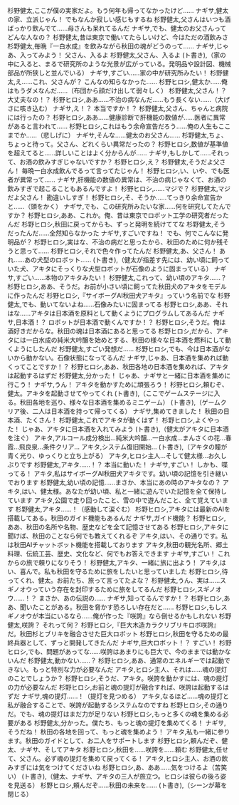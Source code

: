 杉野健太,ここが僕の実家だよ。もう何年も帰ってなかったけど……
ナギサ,健太の家、立派じゃん！ でもなんか寂しい感じもするね
杉野健太,父さんはいつも酒ばっかり飲んでて……母さんも呆れてるんだ
ナギサ,でも、健太のお父さんってどんな人なの？
杉野健太,昔は東京で働いてたらしいけど、今はただの酒飲みさ
杉野健太,毎晩『一白水成』を飲みながら秋田の魂がどうのって……
ナギサ,じゃあ、入ってみよう！ 父さん、入るよ
杉野健太,父さん、入るよ
(ト書き),（家の中に入ると、まるで研究所のような光景が広がっている。発明品や設計図、機械部品が所狭しと並んでいる）
ナギサ,すごい……家の中が研究所みたい！
杉野健太,え……これ、父さんが？ こんなの知らなかった……
杉野ヒロシ,健太か……俺はもうダメなんだ……（布団から顔だけ出して弱々しく）
杉野健太,父さん！？ 大丈夫なの！？
杉野ヒロシ,ああ……不治の病なんだ……もう長くない……（大げさに咳き込む）
ナギサ,え！？ 本当ですか！？
杉野健太,父さん、ちゃんと病院には行ったの？
杉野ヒロシ,ああ……健康診断で肝機能の数値が……医者に異常があると言われて……
杉野ヒロシ,これはもう余命宣告だろう……俺の人生もここまでか……（悲しげに）
ナギサ,そんな……健太のお父さん……
杉野健太,ちょ、ちょっと待って。父さん、どれくらい異常だったの？
杉野ヒロシ,数値が基準値を超えてると……詳しいことはよく分からんが……
ナギサ,もしかして……それって、お酒の飲みすぎじゃないですか？
杉野ヒロシ,え？
杉野健太,そうだよ父さん！ 毎晩一白水成飲んでるって言ってたじゃん！
杉野ヒロシ,い、いや、でも医者が異常って……
ナギサ,肝機能の数値の異常は、不治の病じゃなくて、お酒の飲みすぎで起こることもあるんですよ！
杉野ヒロシ,……マジで？
杉野健太,マジだよ父さん！ 勘違いしすぎ！
杉野ヒロシ,そ、そうか……てっきり余命宣告かと……（頭をかく）
ナギサ,でも、この研究所みたいな家……何を研究してたんですか？
杉野ヒロシ,ああ、これか。俺、昔は東京でロボット工学の研究者だったんだ
杉野ヒロシ,秋田に戻ってからも、ずっと発明を続けててな
杉野健太,そうだったんだ……全然知らなかった
ナギサ,すごいですね！ でも、何でこんなに発明品が？
杉野ヒロシ,実はな、不治の病だと思ったから、秋田のために何か残そうと思って……
杉野ヒロシ,それで色々作ってたんだ
杉野健太,あ、父さん！ あれ……あの犬型のロボット……
(ト書き),（健太が指差す先には、幼い頃に飼っていた犬、アキタにそっくりな犬型ロボットが石像のように固まっている）
ナギサ,すごい……本物のアキタみたい！
杉野健太,これって、幼い頃のアキタ……？
杉野ヒロシ,ああ、そうだ。お前が小さい頃に飼ってた秋田犬のアキタをモデルに作ったんだ
杉野ヒロシ,『サイボーグAI秋田犬アキタ』っていう名前でな
杉野健太,でも、動いてないよね……石像みたいに固まってる
杉野ヒロシ,ああ、それはな……アキタは日本酒を原料として動くようにプログラムしてあるんだ
ナギサ,日本酒！？ ロボットが日本酒で動くんですか！？
杉野ヒロシ,そうだ。俺は酒好きだからな。秋田の魂は日本酒にあると思ってる
杉野ヒロシ,だから、アキタには一白水成の純米大吟醸を始めとする、秋田の様々な日本酒を燃料にして動くようにしたんだ
杉野健太,すごい発想だ……
杉野ヒロシ,でも、今は日本酒がないから動かない。石像状態になってるんだ
ナギサ,じゃあ、日本酒を集めれば動くってことですか！？
杉野ヒロシ,ああ、秋田各地の日本酒を集めれば、アキタは起動するはずだ
杉野健太,分かった！ じゃあ、ナギサと一緒に日本酒を集めに行こう！
ナギサ,うん！ アキタを動かすために頑張ろう！
杉野ヒロシ,頼むぞ、健太。アキタを起動させてやってくれ
(ト書き),（ここでゲームステージに入る。秋田各地を巡り、様々な日本酒を集めるミニゲーム）
(ト書き),（ゲームクリア後、二人は日本酒を持って帰ってくる）
ナギサ,集めてきました！ 秋田の日本酒、たくさん！
杉野健太,これでアキタが動くはず！
杉野ヒロシ,よくやった！ じゃあ、アキタに日本酒を入れてみよう
(ト書き),（健太がアキタに日本酒を注ぐ）
アキタ,アルコール成分検出...純米大吟醸...一白水成...まんさくの花...春霞...飛良泉...条件クリア...
アキタ,システム復旧開始...
(ト書き),（アキタの瞳が青く光り、ゆっくりと立ち上がる）
アキタ,ヒロシ主人...そして健太様...お久しぶりです
杉野健太,アキタ……！？ 本当に動いた！
ナギサ,すごい！ しかも、喋ってる！
アキタ,私はサイボーグAI秋田犬アキタです。幼い頃の記憶を引き継いでおります
杉野健太,幼い頃の記憶……まさか、本当にあの時のアキタなの？
アキタ,はい、健太様。あなたが幼い頃、私と一緒に遊んでいた記憶を全て保持しています
アキタ,公園で走り回ったこと、雪の中で遊んだこと、全て覚えています
杉野健太,アキタ……！（感動して涙ぐむ）
杉野ヒロシ,アキタには最新のAIを搭載してある。秋田のガイド機能もあるんだ
ナギサ,ガイド機能？
杉野ヒロシ,ああ、秋田の名所や名物、歴史などを全て記憶させてある
杉野ヒロシ,アキタに聞けば、秋田のことなら何でも教えてくれるぞ
アキタ,はい、その通りです。私は秋田AIチャットボット機能を搭載しております
アキタ,秋田の観光名所、郷土料理、伝統工芸、歴史、文化など、何でもお答えできます
ナギサ,すごい！ これからの旅で頼りになりそう！
杉野健太,アキタ、一緒に旅に出よう！
アキタ,はい、喜んで。私も秋田を守るために旅をしたいと思っていました
杉野ヒロシ,待ってくれ、健太。お前たち、旅って言ってたよな？
杉野健太,うん、実は……スギノオウっていう存在を封印するために旅をしてるんだ
杉野ヒロシ,スギノオウ……！？ まさか、あの伝説の……
ナギサ,知ってるんですか！？
杉野ヒロシ,ああ、聞いたことがある。秋田を脅かす恐ろしい存在だと……
杉野ヒロシ,もしスギノオウが本当にいるなら……俺が作った『咲誇』なら倒せるかもしれない
杉野健太,咲誇？ それって何？
杉野ヒロシ,『巨大木造カラクリブリキロボ咲誇』だ。秋田杉とブリキを融合させた巨大ロボット
杉野ヒロシ,秋田を守るための最終兵器として、ずっと開発してきたんだ
ナギサ,巨大ロボット！？ すごい！
杉野ヒロシ,でも、問題があってな……咲誇はあまりにも巨大で、今のままでは動かないんだ
杉野健太,動かない……？
杉野ヒロシ,ああ、通常のエネルギーでは起動できない。もっと特別な力が必要なんだ
アキタ,ヒロシ主人、それは……魂の提灯のことでしょうか？
杉野ヒロシ,そうだ、アキタ。咲誇を動かすには、魂の提灯の力が必要なんだ
杉野ヒロシ,お前と魂の提灯が融合すれば、咲誇は起動するはずだ
ナギサ,魂の提灯……！（提灯を見つめる）
アキタ,なるほど……魂の提灯と私が融合することで、咲誇が起動するシステムなのですね
杉野ヒロシ,その通りだ。でも、魂の提灯はまだ力が足りない
杉野ヒロシ,もっと多くの魂を集める必要がある
杉野健太,分かった。僕たち、もっと魂の提灯を集めてくる！
ナギサ,そうだね！ 秋田の各地を回って、もっと魂を集めよう！
アキタ,私も一緒に参ります。秋田のガイドとして、お二人をサポートします
杉野ヒロシ,頼んだぞ、健太、ナギサ、そしてアキタ
杉野ヒロシ,秋田を……咲誇を……頼む
杉野健太,任せて、父さん。必ず魂の提灯を集めて戻ってくる！
アキタ,ヒロシ主人、お酒の飲みすぎには気をつけてくださいね
杉野ヒロシ,あ、ああ……気をつけるよ（苦笑い）
(ト書き),（健太、ナギサ、アキタの三人が旅立つ。ヒロシは彼らの後ろ姿を見送る）
杉野ヒロシ,頼んだぞ……秋田の未来を……
(ト書き),（シーンが幕を閉じる）
